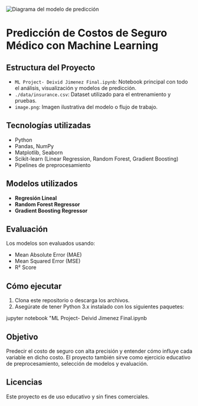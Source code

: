 ![Diagrama del modelo de predicción](image.png)


# Predicción de Costos de Seguro Médico con Machine Learning

## Estructura del Proyecto

- `ML Project- Deivid Jimenez Final.ipynb`: Notebook principal con todo el análisis, visualización y modelos de predicción.
- `./data/insurance.csv`: Dataset utilizado para el entrenamiento y pruebas.
- `image.png`: Imagen ilustrativa del modelo o flujo de trabajo.

##  Tecnologías utilizadas

- Python
- Pandas, NumPy
- Matplotlib, Seaborn
- Scikit-learn (Linear Regression, Random Forest, Gradient Boosting)
- Pipelines de preprocesamiento


## Modelos utilizados

- **Regresión Lineal**
- **Random Forest Regressor**
- **Gradient Boosting Regressor**

## Evaluación

Los modelos son evaluados usando:

- Mean Absolute Error (MAE)
- Mean Squared Error (MSE)
- R² Score

## Cómo ejecutar

1. Clona este repositorio o descarga los archivos.
2. Asegúrate de tener Python 3.x instalado con los siguientes paquetes:

jupyter notebook "ML Project- Deivid Jimenez Final.ipynb

## Objetivo
Predecir el costo de seguro con alta precisión y entender cómo influye cada variable en dicho costo. El proyecto también sirve como ejercicio educativo de preprocesamiento, selección de modelos y evaluación.

## Licencias
Este proyecto es de uso educativo y sin fines comerciales.